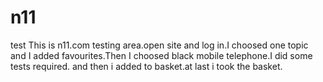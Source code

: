 # n11
test
This is n11.com testing area.open site and log in.I choosed one topic and I added favourites.Then I choosed black mobile telephone.I did some tests required.
and then i added to basket.at last i took the basket.
